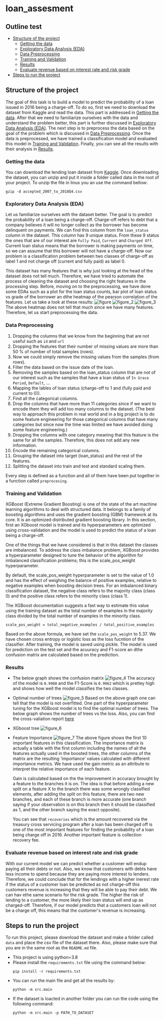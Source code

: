 # loan_assesment
## Outline test

 
  - [Structure of the project](#structure-of-the-project)
    - [Getting the data](#getting-the-data)
    - [Exploratory Data Analysis (EDA)](#exploratory-data-analysis-eda)
    - [Data Preprocessing](#data-preprocessing)
    - [Training and Validation](#training-and-validation)
    - [Results](#results)
    - [Evaluate revenue based on interest rate and risk grade](#evaluate-revenue-based-on-interest-rate-and-risk-grade)
  - [Steps to run the project](#steps-to-run-the-project)
 

## Structure of the project


The goal of this task is to build a model to predict the probability of a loan issued in 2016 being a charge-off.
To do so, first we need to download the dataset from Kaggle and read the data. This part is addressed in [Getting the data](#getting-the-data).
After that we need to familiarize ourselves with the data and understand the problem better, this part is further discussed in [Exploratory Data Analysis (EDA)](#exploratory-data-analysis-eda).
The next step is to preprocess the data based on the goal of the problem which is discussed in [Data Preprocessing](#data-preprocessing).
Once the data is preprocessed, we have trained a classification model and evaluated this model in [Training and Validation](#training-and-validation). Finally, you can see all the results with their analysis in [Results](#results).
### Getting the data


You can download the lending loan dataset from [Kaggle](https://www.kaggle.com/wordsforthewise/lending-club#accepted_2007_to_2018Q4.csv.gz). Once downloading the dataset, you can unzip and put it inside a folder called data in the root of your project.
To unzip the file in linux you an use the command bellow:
```
gzip -d accepted_2007_to_2018Q4.csv
```
### Exploratory Data Analysis (EDA)


Let us familiarize ourselves with the dataset better. The goal is to predict the probability of a loan being a charge-off. Charge-off  refers to debt that a company believes it will no longer collect as the borrower has become delinquent on payments.
We can find this column from the `loan_status` column in the dataset. This column has 9 unique status. From these 9 status the ones that are of our interest are `Fully Paid`, `Current` and `Charged Off`. Current loan status means that the borrower is making payments on time, so we can assume that this borrower will not have a charge-off.
Now our problem is a classification problem between two classes of charge-off as label 1 and not charge off (current and fully paid) as label 0. 

This dataset has many features that is why just looking at the head of the dataset does not tell much. 
Therefore, we have tried to automate the process of cleaning the dataset and choosing the right features in the processing step. Before, moving on to the preprocessing, we have done some EDAs such as a plot for the loan status counts, bar plot of loan status vs grade of the borrower an dthe heatmap of the pearson correlation of the features.
Let us take a look at these results:
![figure](plots/loan_status_count.png)
![figure_2](plots/loan_status_grade.png)
![figure_3](plots/correlation.png)
The above heatmap does not tell that much since we have many features. Therefore, let us start preprocessing the data.
### Data Preprocessing


1. Dropping the columns that we know from the beginning that are not useful such as `id` and `url`
2. Dropping the features that their number of missing values are more than  50 % of number of total samples (rows).
3. Now we could simply remove the missing values from the samples (from rows).
4. Filter the data based on the issue date of the loan.
5. Removing the samples based on the loan_status column that are not of our interest such as the samples that have a loan status of `In Grace Period`, `Default`, ...
6. Mapping the lables of loan status (charge-off to 1 and (fully paid and current to 0)).
7. Find all the categorical columns.
8. Drop the columns that have more than 11 categories since if we want to encode them they will add too many columns to the dataset. (The best way to approach this problem in real world and in a big project is to do some feature engineering for those categorical columns that have many categories but since now the time was limited we have avoided doing some feature engineering.)
9. Dropping the columns with one category meaning that this feature is the same for all the samples. Therefore, this does not add any new information.
10. Encode the remaining categorical columns.
11. Grouping the dataset into target (loan_status) and the rest of the features.
12. Splitting the dataset into train and test and standard scaling them.

Every step is defined as a function and all of them have been put together in a function called `preprocesing`.
### Training and Validation

XGBoost (Extreme Gradient Boosting) is one of the state of the art machine learning algorithms to deal with structured data. It belongs to a family of boosting algorithms and uses the gradient boosting (GBM) framework at its core. It is an optimized distributed gradient boosting library. 
In this section, first an XGboost model is trained and its hyperparameters are optimized using cross-validation and the model is used to predict the status of a loan being a charge-off. 

One of the things that we have considered is that in this dataset the classes are imbalanced. 
To address the class imbalance problem, XGBoost provides a hyperparameter designed to tune the behavior of the algorithm for imbalanced classification problems; this is the scale_pos_weight hyperparameter.

By default, the scale_pos_weight hyperparameter is set to the value of 1.0 and has the effect of weighing the balance of positive examples, relative to negative examples when boosting decision trees. 
For an imbalanced binary classification dataset, the negative class refers to the majority class (class 0) and the positive class refers to the minority class (class 1).


The XGBoost documentation suggests a fast way to estimate this value using the training dataset as the total number of examples in the majority class divided by the total number of examples in the minority class.

`scale_pos_weight = total_negative_examples / total_positive_examples`

Based on the above formula, we have set the `scale_pos_weight` to 5.37. We have chosen cross entropy or logistic loss as the loss fucntion of the classifier.
After training, the model is saved using pickle.
The model is used for prediction on the test set and the acuuracy and F1-score an dthe confusion matrix are calculated based on the prediction.


### Results
* The below graph shows the confusion matrix 
    ![figure_4](plots/confusion_matrix.png)
The accuracy of the model is `0.9988` and the F1-Score is `0.9962` which is prettey high and shows how well the model classifies the two classes.
* Optimal number of trees
  ![figure_5](plots/optimal_num_tree.png)
  Based on the above graph one can tell that the model is not overfitted. One part of the hyperparameter tuning for the XGBoost model is to find the optimal number of trees. The below graph shows the number of trees vs the loss.
  Also, you can find the cross-valiation report [here](plots/cross_validation_report.csv)
* XGboost tree
    ![figure_6](plots/xgboost_tree.png)
* Feature Importance
    ![figure_7](plots/feature_importance_plot.png)
    The above figure shows the first 10 important features in this classification. 
    The importance matrix is actually a table with the first column including the names of all the features actually used in the boosted trees, 
    the other columns of the matrix are the resulting ‘importance’ values calculated with different importance metrics. We have used the gain metric as an attribute to interpret the relative importance of each feature.

    Gain is calculated based on the the improvement in accuracy brought by a feature to the branches it is on. 
    The idea is that before adding a new split on a feature X to the branch there was some wrongly classified elements, after adding the split on this feature,
     there are two new branches, and each of these branch is more accurate (one branch saying if your observation is on this branch then it should be classified as 1, 
     and the other branch saying the exact opposite). 


     You can see that `recoveries` which is the amount recovered via the treasury cross servicing program after a loan has been charged off is one of the most important features for finding the probability of a loan being charge off in 2016.
     Another important feature is collection recovery fee.

### Evaluate revenue based on interest rate and risk grade
With our current model we can predict whether a customer will endup paying all their debts or not. 
Also, we know that customers with debts have less income to spend because they are paying more interest to lenders.
Therefore, we could conclude that for the lendings with a higher inerest rate if the status of a customer loan be predicted as  not charge-off this customers revenue is increasing that they will be able to pay their debt.
We can hav ethe same scenario for the risk grade. The higher the risk of lending to a customer, the more likely their loan status will end up as charged-off. Therefore, if our model predicts that a customers loan will not be a charge off,
this means that the customer's revenue is increasing.
## Steps to run the project
To run this project, please download the dataset and make a folder called `data` and place the csv file of the dataset there.
Also, please make sure that you are in the same root as the `README.md` file.
* This project is using python=3.8
* Please install the `requirements.txt` file using the command below:
  ```
  pip install -r requirements.txt
  ```
* You can run the main file and get all the results by:
  ```
  python -m src.main
  ```  
* If the dataset is loacted in another folder you can run the code using the following command:
    ```
    python -m src.main -p PATH_TO_DATASET
    ```
